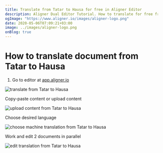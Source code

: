 ```yaml
---
title: Translate from Tatar to Hausa for free in Aligner Editor
description: Aligner Dual Editor Tutorial. How to translate for free from Tatar to Hausa. Aligner is multilingual document management platform. 
ogImage: "https://www.aligner.io/images/aligner-logo.png"
date: 2020-05-06T07:09:21+03:00
image: ../images/aligner-logo.png
onBlog: true
---
```


# How to translate document from Tatar to Hausa

1. Go to editor at [app.aligner.io](https://app.aligner.io "Aligner App web page")

![translate from Tatar to Hausa](../aligner-blank-editor.png "translate from Tatar to Hausa")

Copy-paste content or upload content

![upload content from Tatar to Hausa](../aligner-uploaded-document.png "upload content from Tatar to Hausa")

Choose desired language

![choose machine translation from Tatar to Hausa](../aligner-language-dropdown.png "choose machine translation from Tatar to Hausa")

Work and edit 2 documents in parallel

![edit translation from Tatar to Hausa](../aligner-double-sitded-editor.png "edit translation from Tatar to Hausa")

